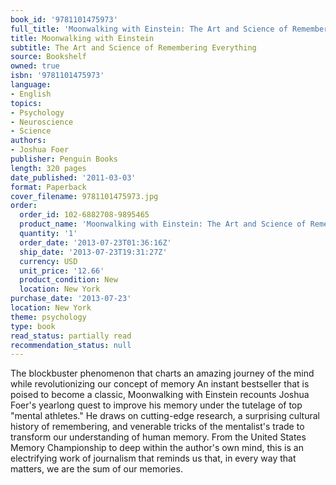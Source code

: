 ```yaml
---
book_id: '9781101475973'
full_title: 'Moonwalking with Einstein: The Art and Science of Remembering Everything'
title: Moonwalking with Einstein
subtitle: The Art and Science of Remembering Everything
source: Bookshelf
owned: true
isbn: '9781101475973'
language:
- English
topics:
- Psychology
- Neuroscience
- Science
authors:
- Joshua Foer
publisher: Penguin Books
length: 320 pages
date_published: '2011-03-03'
format: Paperback
cover_filename: 9781101475973.jpg
order:
  order_id: 102-6882708-9895465
  product_name: 'Moonwalking with Einstein: The Art and Science of Remembering Everything'
  quantity: '1'
  order_date: '2013-07-23T01:36:16Z'
  ship_date: '2013-07-23T19:31:27Z'
  currency: USD
  unit_price: '12.66'
  product_condition: New
  location: New York
purchase_date: '2013-07-23'
location: New York
theme: psychology
type: book
read_status: partially read
recommendation_status: null
---
```

The blockbuster phenomenon that charts an amazing journey of the mind while revolutionizing our concept of memory
An instant bestseller that is poised to become a classic, Moonwalking with Einstein recounts Joshua Foer's yearlong quest to improve his memory under the tutelage of top "mental athletes." He draws on cutting-edge research, a surprising cultural history of remembering, and venerable tricks of the mentalist's trade to transform our understanding of human memory. From the United States Memory Championship to deep within the author's own mind, this is an electrifying work of journalism that reminds us that, in every way that matters, we are the sum of our memories.
